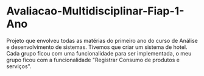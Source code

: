 ﻿# Avaliacao-Multidisciplinar-Fiap-1-Ano
Projeto que envolveu todas as matérias do primeiro ano do curso de Análise e desenvolvimento de sistemas. Tivemos que criar um sistema de hotel. Cada grupo ficou com uma funcionalidade para ser implementada, o meu grupo ficou com a funcionalidade "Registrar Consumo de produtos e serviços".
